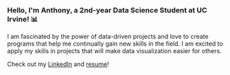 ### Hello, I'm Anthony, a 2nd-year Data Science Student at UC Irvine! :bar_chart:

I am fascinated by the power of data-driven projects and love to create programs that help me continually gain new
skills in the field. I am excited to apply my skills in projects that will make data visualization easier for others. 

Check out my [LinkedIn](https://www.linkedin.com/in/anthonyccusimano/) and [resume](https://drive.google.com/file/d/1eA3iwC42wAghUtY1fKFade8ZScGdysRe/view?usp=sharing)!

